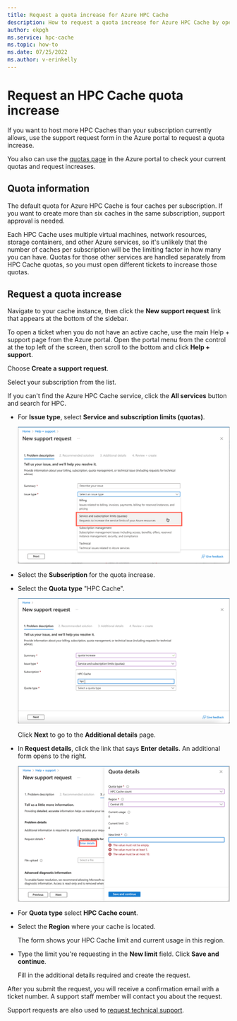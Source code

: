 ```yaml
---
title: Request a quota increase for Azure HPC Cache
description: How to request a quota increase for Azure HPC Cache by opening a support request ticket 
author: ekpgh
ms.service: hpc-cache
ms.topic: how-to
ms.date: 07/25/2022
ms.author: v-erinkelly
---
```


# Request an HPC Cache quota increase

If you want to host more HPC Caches than your subscription currently allows, use the support request form in the Azure portal to request a quota increase.

You also can use the [quotas page](https://portal.azure.com/#view/Microsoft_Azure_Capacity/QuotaMenuBlade/~/overview) in the Azure portal to check your current quotas and request increases.

## Quota information

The default quota for Azure HPC Cache is four caches per subscription. If you want to create more than six caches in the same subscription, support approval is needed.

Each HPC Cache uses multiple virtual machines, network resources, storage containers, and other Azure services, so it's unlikely that the number of caches per subscription will be the limiting factor in how many you can have. Quotas for those other services are handled separately from HPC Cache quotas, so you must open different tickets to increase those quotas.

## Request a quota increase

Navigate to your cache instance, then click the **New support request** link that appears at the bottom of the sidebar.

To open a ticket when you do not have an active cache, use the main Help + support page from the Azure portal. Open the portal menu from the control at the top left of the screen, then scroll to the bottom and click **Help + support**.

Choose **Create a support request**.

Select your subscription from the list.

If you can't find the Azure HPC Cache service, click the **All services** button and search for HPC.

* For **Issue type**, select **Service and subscription limits (quotas)**.

  ![Screenshot of portal "issue type" menu with the option "Service and subscription limits (quotas)" highlighted.](media/support-request-quota.png)

* Select the **Subscription** for the quota increase.

* Select the **Quota type** "HPC Cache".

  ![Screenshot of portal "quota type" field with "hpc" typed in the search box and a matching result "HPC Cache" showing on the menu to be selected.](media/quota-type-search-hpc.png)

  Click **Next** to go to the **Additional details** page.

* In **Request details**, click the link that says **Enter details**. An additional form opens to the right.

  ![Screenshot of Azure portal details form for HPC Cache, with options to select region and new limit.](media/quota-details.png)

* For **Quota type** select **HPC Cache count**.

* Select the **Region** where your cache is located.

  The form shows your HPC Cache limit and current usage in this region.

* Type the limit you're requesting in the **New limit** field. Click **Save and continue**.

  Fill in the additional details required and create the request.

After you submit the request, you will receive a confirmation email with a ticket number. A support staff member will contact you about the request.

Support requests are also used to [request technical support](hpc-cache-support-ticket.md).
